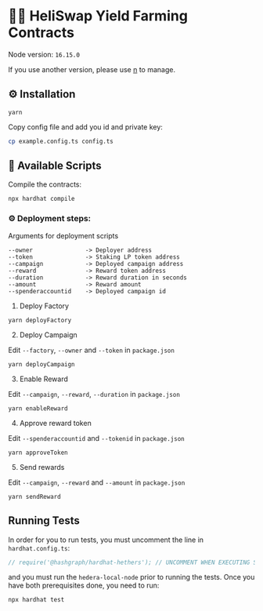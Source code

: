 # 👨‍🌾 HeliSwap Yield Farming Contracts

Node version: `16.15.0`

If you use another version, please use [n](https://github.com/tj/n) to manage.

## ⚙️ Installation

```
yarn
```

Copy config file and add you id and private key:

```bash
cp example.config.ts config.ts
```

## 🚀 Available Scripts

Compile the contracts:

```
npx hardhat compile
```

### ⚙️ Deployment steps:

Arguments for deployment scripts

```
--owner               -> Deployer address
--token               -> Staking LP token address
--campaign            -> Deployed campaign address
--reward              -> Reward token address
--duration            -> Reward duration in seconds
--amount              -> Reward amount
--spenderaccountid    -> Deployed campaign id
```

1. Deploy Factory

```
yarn deployFactory
```

2. Deploy Campaign

Edit `--factory`, `--owner` and `--token` in `package.json`

```
yarn deployCampaign
```

3. Enable Reward

Edit `--campaign`, `--reward`, `--duration` in `package.json`

```
yarn enableReward
```

4. Approve reward token

Edit `--spenderaccountid` and `--tokenid` in `package.json`

```
yarn approveToken
```

5. Send rewards

Edit `--campaign`, `--reward` and `--amount` in `package.json`

```
yarn sendReward
```

## Running Tests

In order for you to run tests, you must uncomment the line in `hardhat.config.ts`:
```typescript
// require('@hashgraph/hardhat-hethers'); // UNCOMMENT WHEN EXECUTING SCRIPTS; COMMENT WHEN RUNNING TESTS
```
and you must run the `hedera-local-node` prior to running the tests.
Once you have both prerequisites done, you need to run:
```
npx hardhat test
```
